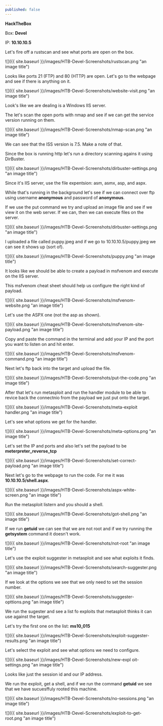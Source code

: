 ```yaml
---
published: false
---
```

**HackTheBox**

Box: **Devel**

IP: **10.10.10.5**

Let's fire off a rustscan and see what ports are open on the box.

![]({{ site.baseurl }}/images/HTB-Devel-Screenshots/rustscan.png "an image title")

Looks like ports 21 (FTP) and 80 (HTTP) are open. Let's go to the webpage and see if there is anything on it.

![]({{ site.baseurl }}/images/HTB-Devel-Screenshots/website-visit.png "an image title")

Look's like we are dealing is a Windows IIS server.

The let's scan the open ports with nmap and see if we can get the service version running on them.

![]({{ site.baseurl }}/images/HTB-Devel-Screenshots/nmap-scan.png "an image title")

We can see that the ISS version is 7.5. Make a note of that. 

Since the box is running http let's run a directory scanning agains it using DirBuster.

![]({{ site.baseurl }}/images/HTB-Devel-Screenshots/dirbuster-settings.png "an image title")

Since it's IIS server, use the file expentsion: asm, asmx, asp, and aspx.

While that's running in the background let's see if we can connect over ftp using username **anonymous** and password of **anonymous**.

If we use the put command we try and upload an image file and see if we view it on the web server. If we can, then we can execute files on the server.

![]({{ site.baseurl }}/images/HTB-Devel-Screenshots/dirbuster-settings.png "an image title")

I uploaded a file called puppy.jpeg and if we go to 10.10.10.5/puppy.jpeg we can see it shows up (sort of).

![]({{ site.baseurl }}/images/HTB-Devel-Screenshots/puppy.png "an image title")

It looks like we should be able to create a payload in msfvenom and execute on the IIS server.

This msfvenom cheat sheet should help us configure the right kind of payload. 

![]({{ site.baseurl }}/images/HTB-Devel-Screenshots/msfvenom-website.png "an image title")

Let's use the ASPX one (not the asp as shown).

![]({{ site.baseurl }}/images/HTB-Devel-Screenshots/msfvenom-site-payload.png "an image title")

Copy and paste the command in the terminal and add your IP and the port you want to listen on and hit enter.

![]({{ site.baseurl }}/images/HTB-Devel-Screenshots/msfvenom-command.png "an image title")

Next let's ftp back into the target and upload the file.

![]({{ site.baseurl }}/images/HTB-Devel-Screenshots/put-the-code.png "an image title")

After that let's run metasploit and run the handler module to be able to revice back the connectnio from the payload we just put onto the target. 

![]({{ site.baseurl }}/images/HTB-Devel-Screenshots/meta-exploit handler.png "an image title")

Let's see what options we get for the handler.

![]({{ site.baseurl }}/images/HTB-Devel-Screenshots/meta-options.png "an image title")

Let's set the IP and ports and also let's set the payload to be **meterpreter_reverse_tcp**

![]({{ site.baseurl }}/images/HTB-Devel-Screenshots/set-correct-payload.png "an image title")

Next let's go to the webpage to run the code. For me it was **10.10.10.5/shell.aspx**.

![]({{ site.baseurl }}/images/HTB-Devel-Screenshots/aspx-white-screen.png "an image title")

Run the metasploit listern and you should a shell.

![]({{ site.baseurl }}/images/HTB-Devel-Screenshots/got-shell.png "an image title")

If we run **getuid** we can see that we are not root and if we try running the **getsystem** command it doesn't work. 

![]({{ site.baseurl }}/images/HTB-Devel-Screenshots/not-root "an image title")

Let's use the exploit suggester in metasploit and see what exploits it finds.

![]({{ site.baseurl }}/images/HTB-Devel-Screenshots/search-suggester.png "an image title")

If we look at the options we see that we only need to set the session number.

![]({{ site.baseurl }}/images/HTB-Devel-Screenshots/suggester-opttions.png "an image title")

We run the sugester and see a list fo exploits that metasploit thinks it can use against the target.

Let's try the first one on the list: **ms10_015**

![]({{ site.baseurl }}/images/HTB-Devel-Screenshots/exploit-suggester-results.png "an image title")

Let's select the exploit and see what options we need to configure.

![]({{ site.baseurl }}/images/HTB-Devel-Screenshots/new-expl oit-settings.png "an image title")

Looks like just the session id and our IP address.

We run the exploit, get a shell, and if we run the command **getuid** we see that we have sucuesffuly rooted this machine.

![]({{ site.baseurl }}/images/HTB-Devel-Screenshots/no-sessions.png "an image title")

![]({{ site.baseurl }}/images/HTB-Devel-Screenshots/exploit-to-get-root.png "an image title")